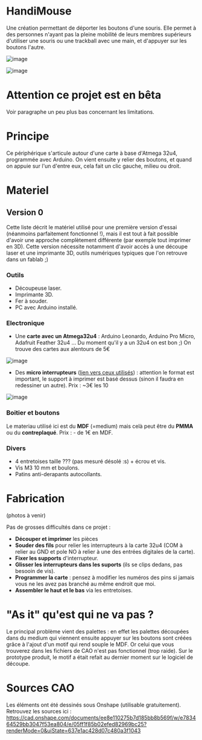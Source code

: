 # HandiMouse

Une création permettant de déporter les boutons d'une souris. Elle permet à des personnes n'ayant pas la pleine mobilité de leurs membres supérieurs d'utiliser une souris ou une trackball avec une main, et d'appuyer sur les boutons l'autre.
 
![image](https://user-images.githubusercontent.com/5184702/203552016-a535d62a-d691-4b16-a7ff-b21c542f0887.png)

![image](https://user-images.githubusercontent.com/5184702/203552066-35ec87d0-744b-4049-8471-bb4937c9e966.png)
 
# Attention ce projet est en bêta

Voir paragraphe un peu plus bas concernant les limitations.

# Principe

Ce périphérique s'articule autour d'une carte à base d'Atmega 32u4, programmée avec Arduino. On vient ensuite y relier des boutons, et quand on appuie sur l'un d'entre eux, cela fait un clic gauche, milieu ou droit. 

# Materiel

## Version 0

Cette liste décrit le matériel utilisé pour une première version d'essai (néanmoins parfaitement fonctionnel !), mais il est tout à fait possible d'avoir une approche complètement différente (par exemple tout imprimer en 3D). Cette version nécessite notamment d'avoir accès à une découpe laser et une imprimante 3D, outils numériques typiques que l'on retrouve dans un fablab ;)

### Outils

- Découpeuse laser.
- Imprimante 3D.
- Fer à souder.
- PC avec Arduino installé.

### Electronique 

- Une **carte avec un Atmega32u4** : Arduino Leonardo, Arduino Pro Micro, Adafruit Feather 32u4 ... Du moment qu'il y a un 32u4 on est bon ;) On trouve des cartes aux alentours de 5€

![image](https://user-images.githubusercontent.com/5184702/203554736-faa45fed-4cdd-4d24-8bdd-49d7ab395754.png)

- Des **micro interrupteurs** ([lien vers ceux utilisés](https://fr.aliexpress.com/item/32273125391.html?spm=a2g0o.order_list.0.0.4de75e5bzIW9RB&gatewayAdapt=glo2fra)) : attention le format est important, le support à imprimer est basé dessus (sinon il faudra en redessiner un autre). Prix : ~3€ les 10

![image](https://user-images.githubusercontent.com/5184702/203551587-fb4edd32-6eed-424e-becf-18e417990499.png)

### Boitier et boutons

Le materiau utilisé ici est du **MDF** (=medium) mais celà peut être du **PMMA** ou du **contreplaqué**. Prix : - de 1€ en MDF.

### Divers

- 4 entretoises taille ??? (pas mesuré désolé :s) + écrou et vis.
- Vis M3 10 mm et boulons.
- Patins anti-derapants autocollants.

# Fabrication

(photos à venir)

Pas de grosses difficultés dans ce projet :
- **Découper et imprimer** les pièces
- **Souder des fils** pour relier les interrupteurs à la carte 32u4 (COM à relier au GND et pole NO à relier à une des entrées digitales de la carte).
- **Fixer les supports** d'interrupteur.
- **Glisser les interrupteurs dans les suports** (ils se clips dedans, pas besooin de vis).
- **Programmer la carte** : pensez à modifier les numéros des pins si jamais vous ne les avez pas branché au même endroit que moi.
- **Assembler le haut et le bas** via les entretoises.


# "As it" qu'est qui ne va pas ?

Le principal problème vient des palettes : en effet les palettes découpées dans du medium qui viennent ensuite appuyer sur les boutons sont créées grâce à l'ajout d'un motif qui rend souple le MDF. Or celui que vous trouverez dans les fichiers de CAO n'est pas fonctionnel (trop raide). Sur le prototype produit, le motif a était refait au dernier moment sur le logiciel de découpe. 

# Sources CAO

Les éléments ont été dessinés sous Onshape (utilisable gratuitement). Retrouvez les sources ici : https://cad.onshape.com/documents/ee8e110275b7d185bb8b569f/w/e783464529bb3047f53ea804/e/05ff1f85b02efed82969bc25?renderMode=0&uiState=637e1ac428d07c480a3f1043

